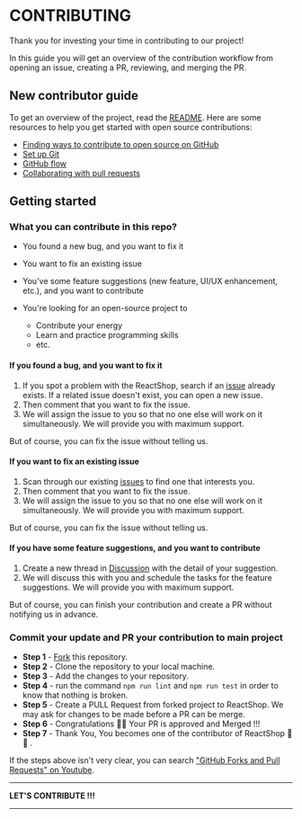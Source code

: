# CONTRIBUTING
Thank you for investing your time in contributing to our project!

In this guide you will get an overview of the contribution workflow from opening an issue, creating a PR, reviewing, and merging the PR.

## New contributor guide

To get an overview of the project, read the [README](README.md). Here are some resources to help you get started with open source contributions:

- [Finding ways to contribute to open source on GitHub](https://docs.github.com/en/get-started/exploring-projects-on-github/finding-ways-to-contribute-to-open-source-on-github)
- [Set up Git](https://docs.github.com/en/get-started/quickstart/set-up-git)
- [GitHub flow](https://docs.github.com/en/get-started/quickstart/github-flow)
- [Collaborating with pull requests](https://docs.github.com/en/github/collaborating-with-pull-requests)

## Getting started

### What you can contribute in this repo?

- You found a new bug, and you want to fix it
- You want to fix an existing issue
- You've some feature suggestions (new feature, UI/UX enhancement, etc.), and you want to contribute
- You're looking for an open-source project to

  - Contribute your energy
  - Learn and practice programming skills
  - etc.


#### If you found a bug, and you want to fix it

1. If you spot a problem with the ReactShop, search if an [issue](https://github.com/featbit/featbit/issues) already exists. If a related issue doesn't exist, you can open a new issue.
2. Then comment that you want to fix the issue.
3. We will assign the issue to you so that no one else will work on it simultaneously. We will provide you with maximum support.

But of course, you can fix the issue without telling us.

#### If you want to fix an existing issue

1. Scan through our existing [issues](https://github.com/LeeBingler/ReactShop/issues) to find one that interests you.
2. Then comment that you want to fix the issue.
3. We will assign the issue to you so that no one else will work on it simultaneously. We will provide you with maximum support.

But of course, you can fix the issue without telling us.

#### If you have some feature suggestions, and you want to contribute

1. Create a new thread in [Discussion](https://github.com/LeeBingler/ReactShop/discussions/categories/feature-suggestions) with the detail of your suggestion.
2. We will discuss this with you and schedule the tasks for the feature suggestions. We will provide you with maximum support.

But of course, you can finish your contribution and create a PR without notifying us in advance.

### Commit your update and PR your contribution to main project

- **Step 1** - [Fork](https://docs.github.com/en/pull-requests/collaborating-with-pull-requests/working-with-forks) this repository.
- **Step 2** - Clone the repository to your local machine.
- **Step 3** - Add the changes to your repository.
- **Step 4** - run the command `npm run lint` and `npm run test` in order to know that nothing is broken.
- **Step 5** - Create a PULL Request from forked project to ReactShop. We may ask for changes to be made before a PR can be merge.
- **Step 6** - Congratulations 🎉🎉 Your PR is approved and Merged !!!
- **Step 7** - Thank You, You becomes one of the contributor of ReactShop 🎉🎉 .

If the steps above isn't very clear, you can search ["GitHub Forks and Pull Requests" on Youtube](https://www.youtube.com/watch?v=a_FLqX3vGR4).


----------------------------------------------------

**LET'S CONTRIBUTE !!!**

----------------------------------------------------
